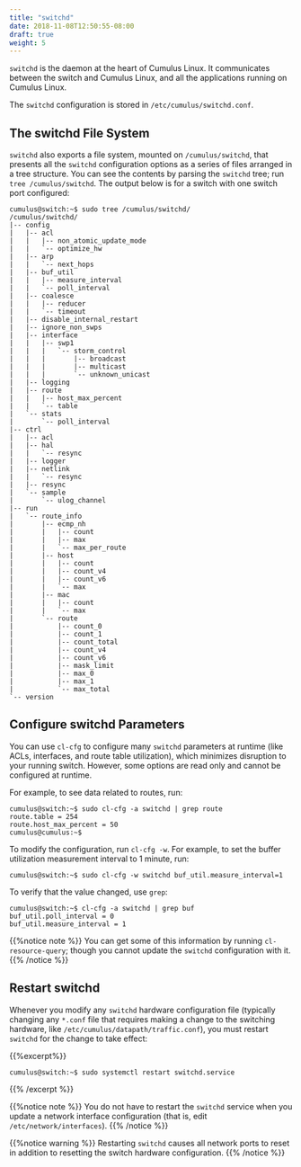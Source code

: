 ```yaml
---
title: "switchd"
date: 2018-11-08T12:50:55-08:00
draft: true
weight: 5
---
```


`switchd` is the daemon at the heart of Cumulus Linux. It communicates between the switch and Cumulus Linux, and all the applications running on Cumulus Linux.

The `switchd` configuration is stored in `/etc/cumulus/switchd.conf`.

## The switchd File System

`switchd` also exports a file system, mounted on `/cumulus/switchd`, that presents all the `switchd` configuration options as a series of files arranged in a tree structure. You can see the contents by parsing the `switchd` tree; run `tree /cumulus/switchd`. The output below is for a switch with one switch port configured:

```
cumulus@switch:~$ sudo tree /cumulus/switchd/
/cumulus/switchd/
|-- config
|   |-- acl
|   |   |-- non_atomic_update_mode
|   |   `-- optimize_hw
|   |-- arp
|   |   `-- next_hops
|   |-- buf_util
|   |   |-- measure_interval
|   |   `-- poll_interval
|   |-- coalesce
|   |   |-- reducer
|   |   `-- timeout
|   |-- disable_internal_restart
|   |-- ignore_non_swps
|   |-- interface
|   |   |-- swp1
|   |   |   `-- storm_control
|   |   |       |-- broadcast
|   |   |       |-- multicast
|   |   |       `-- unknown_unicast
|   |-- logging
|   |-- route
|   |   |-- host_max_percent
|   |   `-- table
|   `-- stats
|       `-- poll_interval
|-- ctrl
|   |-- acl
|   |-- hal
|   |   `-- resync
|   |-- logger
|   |-- netlink
|   |   `-- resync
|   |-- resync
|   `-- sample
|       `-- ulog_channel
|-- run
|   `-- route_info
|       |-- ecmp_nh
|       |   |-- count
|       |   |-- max
|       |   `-- max_per_route
|       |-- host
|       |   |-- count
|       |   |-- count_v4
|       |   |-- count_v6
|       |   `-- max
|       |-- mac
|       |   |-- count
|       |   `-- max
|       `-- route
|           |-- count_0
|           |-- count_1
|           |-- count_total
|           |-- count_v4
|           |-- count_v6
|           |-- mask_limit
|           |-- max_0
|           |-- max_1
|           `-- max_total
`-- version
```

## Configure switchd Parameters

You can use `cl-cfg` to configure many `switchd` parameters at runtime (like ACLs, interfaces, and route table utilization), which minimizes disruption to your running switch. However, some options are read only and cannot be configured at runtime.

For example, to see data related to routes, run:

```
cumulus@switch:~$ sudo cl-cfg -a switchd | grep route
route.table = 254
route.host_max_percent = 50
cumulus@cumulus:~$
```

To modify the configuration, run `cl-cfg -w`. For example, to set the buffer utilization measurement interval to 1 minute, run:

```
cumulus@switch:~$ sudo cl-cfg -w switchd buf_util.measure_interval=1
```

To verify that the value changed, use `grep`:

```
cumulus@switch:~$ cl-cfg -a switchd | grep buf
buf_util.poll_interval = 0
buf_util.measure_interval = 1
```

{{%notice note %}}
You can get some of this information by running `cl-resource-query`; though you cannot update the `switchd` configuration with it.
{{% /notice %}}

## Restart switchd

Whenever you modify any `switchd` hardware configuration file (typically changing any `*.conf` file that requires making a change to the switching hardware, like `/etc/cumulus/datapath/traffic.conf`), you must restart `switchd` for the change to take effect:

{{%excerpt%}}

```
cumulus@switch:~$ sudo systemctl restart switchd.service
```

{{% /excerpt %}}

{{%notice note %}}
You do not have to restart the `switchd` service when you update a network interface configuration (that is, edit `/etc/network/interfaces`).
{{% /notice %}}

{{%notice warning %}}
Restarting `switchd` causes all network ports to reset in addition to resetting the switch hardware configuration.
{{% /notice %}}

